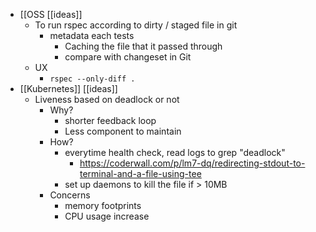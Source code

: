 - [[OSS [[ideas]]
    - To run rspec according to dirty / staged file in git
        - metadata each tests
            - Caching the file that it passed through
            - compare with changeset in Git
    - UX
        - `rspec --only-diff .`
- [[Kubernetes]] [[ideas]]
    - Liveness based on deadlock or not
        - Why?
            - shorter feedback loop
            - Less component to maintain
        - How?
            - everytime health check, read logs to grep "deadlock" 
                - https://coderwall.com/p/lm7-dq/redirecting-stdout-to-terminal-and-a-file-using-tee
            - set up daemons to kill the file if > 10MB
        - Concerns
            - memory footprints
            - CPU usage increase 
